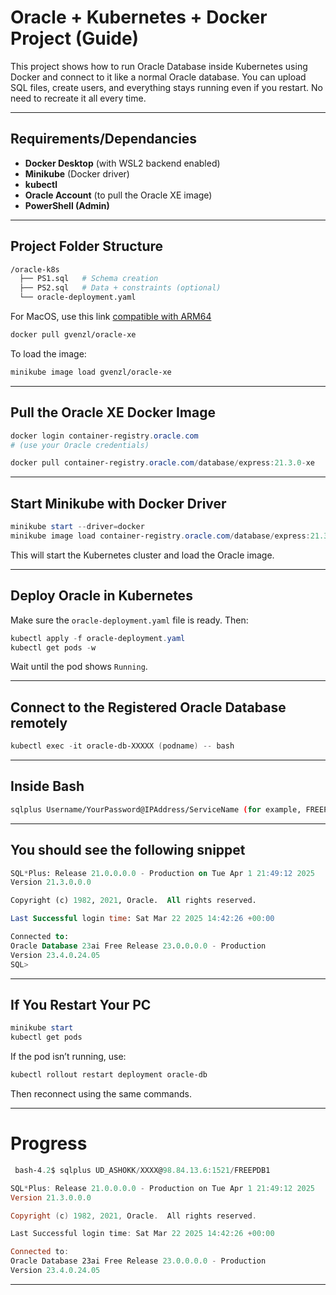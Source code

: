 # Oracle + Kubernetes + Docker Project (Guide)

This project shows how to run Oracle Database inside Kubernetes using Docker and connect to it like a normal Oracle database. You can upload SQL files, create users, and everything stays running even if you restart. No need to recreate it all every time.

---

## Requirements/Dependancies

- **Docker Desktop** (with WSL2 backend enabled)
- **Minikube** (Docker driver)
- **kubectl**
- **Oracle Account** (to pull the Oracle XE image)
- **PowerShell (Admin)**

---

## Project Folder Structure

```bash
/oracle-k8s
  ├── PS1.sql   # Schema creation
  ├── PS2.sql   # Data + constraints (optional)
  └── oracle-deployment.yaml
```

For MacOS, use this link [compatible with ARM64](https://hub.docker.com/r/gvenzl/oracle-xe)
```bash
docker pull gvenzl/oracle-xe
```
To load the image:
```bash
minikube image load gvenzl/oracle-xe
```

---

## Pull the Oracle XE Docker Image

```powershell
docker login container-registry.oracle.com
# (use your Oracle credentials)

docker pull container-registry.oracle.com/database/express:21.3.0-xe
```

---

## Start Minikube with Docker Driver

```powershell
minikube start --driver=docker
minikube image load container-registry.oracle.com/database/express:21.3.0-xe
```

This will start the Kubernetes cluster and load the Oracle image.

---

## Deploy Oracle in Kubernetes

Make sure the `oracle-deployment.yaml` file is ready. Then:

```powershell
kubectl apply -f oracle-deployment.yaml
kubectl get pods -w
```

Wait until the pod shows `Running`.

---

## Connect to the Registered Oracle Database remotely 

```powershell
kubectl exec -it oracle-db-XXXXX (podname) -- bash
```

---

## Inside Bash

```bash
sqlplus Username/YourPassword@IPAddress/ServiceName (for example, FREEPDB1 in our case)
```

---

## You should see the following snippet

```sql
SQL*Plus: Release 21.0.0.0.0 - Production on Tue Apr 1 21:49:12 2025
Version 21.3.0.0.0

Copyright (c) 1982, 2021, Oracle.  All rights reserved.

Last Successful login time: Sat Mar 22 2025 14:42:26 +00:00

Connected to:
Oracle Database 23ai Free Release 23.0.0.0.0 - Production
Version 23.4.0.24.05
SQL>
```

---

## If You Restart Your PC

```powershell
minikube start
kubectl get pods
```

If the pod isn’t running, use:
```powershell
kubectl rollout restart deployment oracle-db
```

Then reconnect using the same commands.

---

 # Progress
``` Powershell
 bash-4.2$ sqlplus UD_ASHOKK/XXXX@98.84.13.6:1521/FREEPDB1

SQL*Plus: Release 21.0.0.0.0 - Production on Tue Apr 1 21:49:12 2025
Version 21.3.0.0.0

Copyright (c) 1982, 2021, Oracle.  All rights reserved.

Last Successful login time: Sat Mar 22 2025 14:42:26 +00:00

Connected to:
Oracle Database 23ai Free Release 23.0.0.0.0 - Production
Version 23.4.0.24.05
```
---


